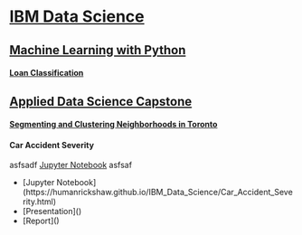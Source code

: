 # [IBM Data Science](https://www.coursera.org/professional-certificates/ibm-data-science)

## [Machine Learning with Python](https://www.coursera.org/learn/machine-learning-with-python)

#### [Loan Classification](https://humanrickshaw.github.io/IBM_Data_Science/Loan_Classification.html)

## [Applied Data Science Capstone](https://www.coursera.org/learn/applied-data-science-capstone)

#### [Segmenting and Clustering Neighborhoods in Toronto](https://humanrickshaw.github.io/IBM_Data_Science/Clustering_Toronto.html)

#### Car Accident Severity

asfsadf
[Jupyter Notebook](https://humanrickshaw.github.io/IBM_Data_Science/Car_Accident_Severity.html)
asfsaf
<ul>
  <li> [Jupyter Notebook](https://humanrickshaw.github.io/IBM_Data_Science/Car_Accident_Severity.html) </li>
  <li> [Presentation]() </li>
  <li> [Report]() </li>
</ul>

